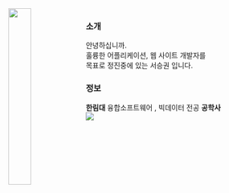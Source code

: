 <img align="left" style="width:30%;" src="https://www.notion.so/image/https%3A%2F%2Fprod-files-secure.s3.us-west-2.amazonaws.com%2Ff02911ff-a5c6-4c9a-ae3e-63ed719e4cfe%2F01518b7d-a1d3-4e4a-8013-0702d2cca8e1%2F%25ED%258F%25AC%25ED%2594%258C%25ED%2594%258C%25ED%2595%2584.png?table=block&id=9a8f9bd0-2e1e-4cd3-a06d-856ea6857d78&spaceId=f02911ff-a5c6-4c9a-ae3e-63ed719e4cfe&width=1180&userId=fc7411bc-598e-431d-b643-0d71559a3db0&cache=v2"/>

<div align="left">

### 소개
안녕하십니까.<br>훌륭한 어플리케이션, 웹 사이트 개발자를<br>목표로 정진중에 있는 서승권 입니다.
### 정보
<b>한림대</b> 융합소프트웨어 , 빅데이터 전공 <b>공학사</b><br>
<a href="https://chivalrous-saffron-326.notion.site/RESUME-b08978d8a93145c6a2c721a510845762?pvs=4"><img src="https://img.shields.io/badge/BIO-E6E6E6?style=for-the-badge&logo=Bun&logoColor=gray" /></a>

</div>


<br><br>

<div align="center">


